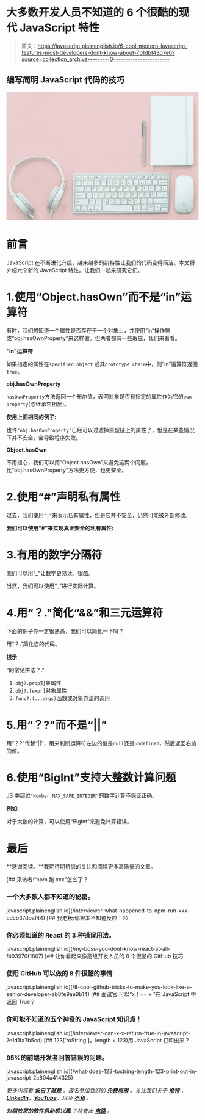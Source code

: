 # 大多数开发人员不知道的 6 个很酷的现代 JavaScript 特性

> 原文：<https://javascript.plainenglish.io/6-cool-modern-javascript-features-most-developers-dont-know-about-7b1dbf43d7e0?source=collection_archive---------0----------------------->

## 编写简明 JavaScript 代码的技巧

![](img/6f7f9959b65f75351a04409baf535b29.png)

# 前言

JavaScript 在不断进化升级，越来越多的新特性让我们的代码变得简洁。本文将介绍六个新的 JavaScript 特性。让我们一起来研究它们。

# 1.使用“Object.hasOwn”而不是“in”运算符

有时，我们想知道一个属性是否存在于一个对象上，并使用“in”操作符或“obj.hasOwnProperty”来这样做。但两者都有一些瑕疵，我们来看看。

**“in”运算符**

如果指定的属性在`specified object` 或其`prototype chain`中，则“in”运算符返回`true`。

**obj.hasOwnProperty**

`hasOwnProperty`方法返回一个布尔值，表明对象是否有指定的属性作为它的`own property`(与继承它相反)。

**使用上面相同的例子:**

也许`"obj.hasOwnProperty"`已经可以过滤掉原型链上的属性了，但是在某些情况下并不安全，会导致程序失败。

**Object.hasOwn**

不用担心，我们可以用“Object.hasOwn”来避免这两个问题，比“obj.hasOwnProperty”方法更方便，也更安全。

# 2.使用“#”声明私有属性

过去，我们使用`"_"`来表示私有属性，但是它并不安全，仍然可能被外部修改。

**我们可以使用“#”来实现真正安全的私有属性:**

# 3.有用的数字分隔符

我们可以用“_”让数字更易读。很酷。

当然，我们可以使用“_”进行实际计算。

# 4.用“？."简化“&&”和三元运算符

下面的例子你一定很熟悉，我们可以简化一下吗？

用“？."简化您的代码。

**提示**

“的常见拼法？."

1.  `obj?.prop`对象属性
2.  `obj?.[expr]`对象属性
3.  `func?.(...args)`函数或对象方法的调用

# 5.用“？?"而不是“||”

用“？?"代替“||”，用来判断运算符左边的值是`null`还是`undefined`，然后返回右边的值。

# 6.使用“BigInt”支持大整数计算问题

JS 中超过`"Number.MAX_SAFE_INTEGER"`的数字计算不保证正确。

**例如:**

对于大数的计算，可以使用“BigInt”来避免计算错误。

# 最后

**感谢阅读。**我期待期待您的关注和阅读更多高质量的文章。

[](/interviewer-what-happened-to-npm-run-xxx-cdcb37dbaf44) [## 采访者:“npm 跑 xxx”怎么了？

### 一个大多数人都不知道的秘密。

javascript.plainenglish.io](/interviewer-what-happened-to-npm-run-xxx-cdcb37dbaf44) [](/my-boss-you-dont-know-react-at-all-f493970f1807) [## 我老板:你根本不知道反应！😠

### 你必须知道的 React 的 3 种错误用法。

javascript.plainenglish.io](/my-boss-you-dont-know-react-at-all-f493970f1807) [](/8-cool-github-tricks-to-make-you-look-like-a-senior-developer-ab8fe9ae9b14) [## 让你看起来像高级开发人员的 8 个很酷的 GitHub 技巧

### 使用 GitHub 可以做的 8 件很酷的事情

javascript.plainenglish.io](/8-cool-github-tricks-to-make-you-look-like-a-senior-developer-ab8fe9ae9b14) [](/interviewer-can-x-x-return-true-in-javascript-7e1d1fa7b5cd) [## 面试官:可以“x！== x "在 JavaScript 中返回 True？

### 你可能不知道的五个神奇的 JavaScript 知识点！

javascript.plainenglish.io](/interviewer-can-x-x-return-true-in-javascript-7e1d1fa7b5cd) [](/what-does-123-tostring-length-123-print-out-in-javascript-2c804a414325) [## 123['toString']。length + 123)用 JavaScript 打印出来？

### 95%的前端开发者回答错误的问题。

javascript.plainenglish.io](/what-does-123-tostring-length-123-print-out-in-javascript-2c804a414325) 

*更多内容看* [***说白了就是***](https://plainenglish.io/) *。报名参加我们的* [***免费周报***](http://newsletter.plainenglish.io/) *。关注我们关于* [***推特***](https://twitter.com/inPlainEngHQ) ，[***LinkedIn***](https://www.linkedin.com/company/inplainenglish/)*，*[***YouTube***](https://www.youtube.com/channel/UCtipWUghju290NWcn8jhyAw)*，以及* [***不和***](https://discord.gg/GtDtUAvyhW) ***。***

***对缩放您的软件启动感兴趣*** *？检查出* [***电路***](https://circuit.ooo?utm=publication-post-cta) *。*